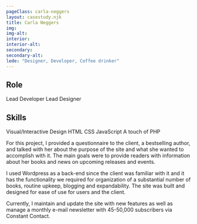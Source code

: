 ```yaml
---
pageClass: carla-neggers
layout: casestudy.njk
title: Carla Neggers
img:
img-alt:
interior:
interior-alt:
secondary:
secondary-alt:
lede: "Designer, Developer, Coffee drinker"
---
```


## Role
Lead Developer 
Lead Designer

## Skills
Visual/Interactive Design
HTML
CSS
JavaScript
A touch of PHP

For this project, I provided a questionnaire to the client, a bestselling author, and talked with her about the purpose of the site and what she wanted to accomplish with it. The main goals were to provide readers with information about her books and news on upcoming releases and events.

I used Wordpress as a back-end since the client was familiar with it and it has the functionality we required for organization of a substantial number of books, routine upkeep, blogging and expandability. The site was built and designed for ease of use for users and the client.

Currently, I maintain and update the site with new features as well as manage a monthly e-mail newsletter with 45-50,000 subscribers via Constant Contact.